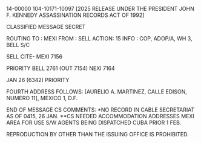 14-00000
104-10171-10097 [2025 RELEASE UNDER THE PRESIDENT JOHN F. KENNEDY ASSASSINATION RECORDS ACT OF 1992]

CLASSIFIED MESSAGE
SECRET

ROUTING
TO : MEXI
FROM : SELL
ACTION: 15
INFO : COP, ADOP/A, WH 3, BELL S/C

SELL CITE- MEXI 7156

PRIORITY BELL 2761 (OUT 7154)
NEXI 7164

JAN 26 (6342)
PRIORITY

FOURTH ADDRESS FOLLOWS: [AURELIO A. MARTINEZ, CALLE EDISON, NUMERO 11], MEXICO 1, D.F.

END OF MESSAGE
CS COMMENTS: *NO RECORD IN CABLE SECRETARIAT AS OF 0415, 26 JAN.
**CS NEEDED ACCOMMODATION ADDRESSES MEXI AREA FOR USE S/W AGENTS BEING DISPATCHED CUBA PRIOR 1 FEB.

REPRODUCTION BY OTHER THAN THE ISSUING OFFICE IS PROHIBITED.
